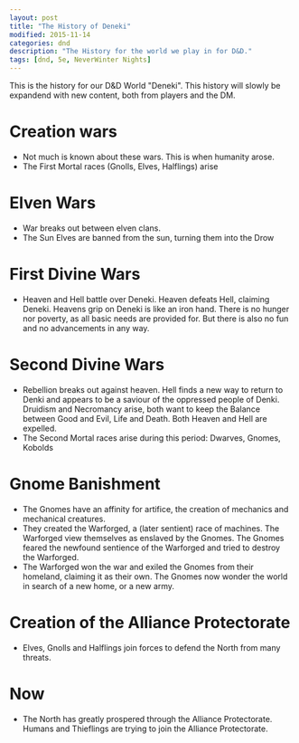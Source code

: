 ```yaml
---
layout: post
title: "The History of Deneki"
modified: 2015-11-14
categories: dnd
description: "The History for the world we play in for D&D."
tags: [dnd, 5e, NeverWinter Nights]
---
```


This is the history for our D&D World "Deneki". This history will slowly be expandend with new content, both from players and the DM.

# Creation wars
* Not much is known about these wars. This is when humanity arose.
* The First Mortal races (Gnolls, Elves, Halflings) arise

# Elven Wars

- War breaks out between elven clans.
- The Sun Elves are banned from the sun, turning them into the Drow

# First Divine Wars
- Heaven and Hell battle over Deneki. Heaven defeats Hell, claiming Deneki. Heavens grip on Deneki is like an iron hand. There is no hunger nor poverty, as all basic needs are provided for. But there is also no fun and no advancements in any way.

# Second Divine Wars

- Rebellion breaks out against heaven. Hell finds a new way to return to Denki and appears to be a saviour of the oppressed people of Denki. Druidism and Necromancy arise, both want to keep the Balance between Good and Evil, Life and Death. Both Heaven and Hell are expelled.
- The Second Mortal races arise during this period: Dwarves, Gnomes, Kobolds

# Gnome Banishment
- The Gnomes have an affinity for artifice, the creation of mechanics and mechanical creatures.
- They created the Warforged, a (later sentient) race of machines. The Warforged view themselves as enslaved by the Gnomes. The Gnomes feared the newfound sentience of the Warforged and tried to destroy the Warforged.
- The Warforged won the war and exiled the Gnomes from their homeland, claiming it as their own. The Gnomes now wonder the world in search of a new home, or a new army.

# Creation of the Alliance Protectorate
- Elves, Gnolls and Halflings join forces to defend the North from many threats.

# Now
- The North has greatly prospered through the Alliance Protectorate. Humans and Thieflings are trying to join the Alliance Protectorate.
